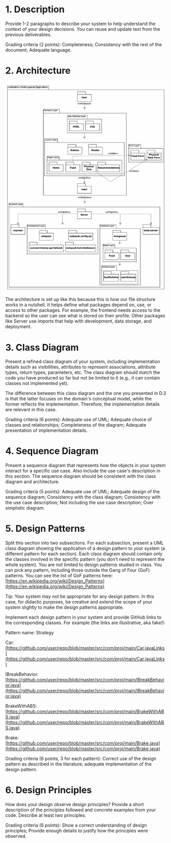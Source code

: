 # 1. Description

Provide 1-2 paragraphs to describe your system to help understand the context of your design decisions. You can reuse and update text from the previous deliverables.

Grading criteria (2 points): Completeness; Consistency with the rest of the document; Adequate language.

# 2. Architecture

![Diagram of a high-level architecture of Balanced System](./images/D5_2.jpg)

The architecture is set up like this because this is how our file structure works in a nutshell. It helps define what packages depend on, use, or access to other packages. For example, the frontend needs access to the backend so the user can see what is stored on their profile. Other packages like Server use imports that help with development, data storage, and deployment.

# 3. Class Diagram

Present a refined class diagram of your system, including implementation details such as visibilities, attributes to represent associations, attribute types, return types, parameters, etc. The class diagram should match the code you have produced so far but not be limited to it (e.g., it can contain classes not implemented yet). 

The difference between this class diagram and the one you presented in D.3 is that the latter focuses on the domain's conceptual model, while the former reflects the implementation. Therefore, the implementation details are relevant in this case. 

Grading criteria (6 points): Adequate use of UML; Adequate choice of classes and relationships; Completeness of the diagram; Adequate presentation of implementation details. 

# 4. Sequence Diagram

Present a sequence diagram that represents how the objects in your system interact for a specific use case. Also include the use case's description in this section. The sequence diagram should be consistent with the class diagram and architecture. 

Grading criteria (5 points): Adequate use of UML; Adequate design of the sequence diagram; Consistency with the class diagram; Consistency with the use case description; Not including the use case description; Over simplistic diagram.

# 5. Design Patterns

Split this section into two subsections. For each subsection, present a UML class diagram showing the application of a design pattern to your system (a different pattern for each section). Each class diagram should contain only the classes involved in the specific pattern (you don’t need to represent the whole system). You are not limited to design patterns studied in class. You can pick any pattern, including those outside the Gang of Four (GoF) patterns. You can see the list of GoF patterns here: [https://en.wikipedia.org/wiki/Design_Patterns](https://en.wikipedia.org/wiki/Design_Patterns)

Tip: Your system may not be appropriate for any design pattern. In this case, for didactic purposes, be creative and extend the scope of your system slightly to make the design patterns appropriate. 

Implement each design pattern in your system and provide GitHub links to the corresponding classes. For example (the links are illustrative, aka fake!):

Pattern name: Strategy

Car: [https://github.com/user/repo/blob/master/src/com/proj/main/Car.javaLinks](https://github.com/user/repo/blob/master/src/com/proj/main/Car.javaLinks)

IBreakBehavior: [https://github.com/user/repo/blob/master/src/com/proj/main/IBreakBehavior.java](https://github.com/user/repo/blob/master/src/com/proj/main/IBreakBehavior.java)

BrakeWithABS: [https://github.com/user/repo/blob/master/src/com/proj/main/BrakeWithABS.java](https://github.com/user/repo/blob/master/src/com/proj/main/BrakeWithABS.java)

Brake: [https://github.com/user/repo/blob/master/src/com/proj/main/Brake.java](https://github.com/user/repo/blob/master/src/com/proj/main/Brake.java) 

Grading criteria (6 points, 3 for each pattern): Correct use of the design pattern as described in the literature; adequate implementation of the design pattern.

# 6. Design Principles

How does your design observe design principles? Provide a short description of the principles followed and concrete examples from your code. Describe at least two principles.

Grading criteria (6 points): Show a correct understanding of design principles; Provide enough details to justify how the principles were observed.

